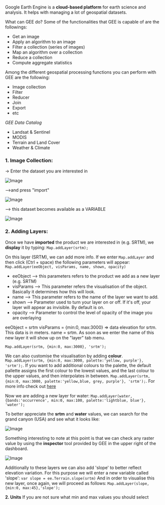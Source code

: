 
Google Earth Engine is a **cloud-based platform** for earth science and analysis. It helps with managing a lot of geospatial datasets.

What can GEE do? 
Some of the functionalities that GEE is capable of are the followings:
- Get an image
- Apply an algorithm to an image
- Filter a collection (series of images)
- Map an algorithm over a collection
- Reduce a collection
- Compute aggregate statistics

Among the different geospatial processing functions you can perform with GEE are the following:
- Image collection
- Filter
- Reducer
- Join
- Export
- etc

*GEE Data Catalog*
- Landsat & Sentinel
- MODIS
- Terrain and Land Cover
- Weather & Climate

### 1. Image Collection:

-> Enter the dataset you are interested in

![Image](https://i.ibb.co/p1Xp4MD/Captura-2.jpg)

-->and press "import"

![Image](https://i.ibb.co/H7my9jW/Captura-3.jpg)

--> this dataset becomes available as a VARIABLE

![Image](https://i.ibb.co/g48NprM/Captura-4.jpg)

### 2. Adding Layers:

Once we have **imported** the product we are interested in (e.g. SRTM), we **display** it by typing:
`Map.addLayer(srtm);`

On this layer (SRTM), we can add more info. If we enter `Map.addLayer` and then click (Ctrl + space) the following parameters will appear:
`Map.addLayer(eeObject, visParams, name, shown, opacity)`

- eeObject --> this parameters refers to the product we add as a new layer (e.g. SRTM)
- visParams --> This parameter refers the visualisation of the object. Basically it determines how this will look. 
- name --> This parameter refers to the name of the layer we want to add.  
- shown --> Parameter used to turn your layer on or off. If it's off, your layer will appear as invisible. By default is on.
- opacity --> Parameter to control the level of opacity of the image you are overlaying

eeObject = srtm
visParams = {min:0, max:3000} => data elevation for srtm. This data is in meters. 
name = srtm. As soon as we enter the name of this new layer it will show up on the "layer" tab menu.

`Map.addLayer(srtm, {min:0, max:3000}, 'srtm');`

We can also customise the visualisation by adding **colour**.
`Map.addLayer(srtm, {min:0, max:3000, palette:'yellow, purple'}, 'srtm');`. If you want to add additional colours to the palette, the default pallette assigns the first colour to the lowest values, and the last colour to the upper values, and then interpolates in between.
`Map.addLayer(srtm, {min:0, max:3000, palette:'yellow,blue, grey, purple'}, 'srtm');`. For more info check out [here](https://developers.google.com/earth-engine/guides/image_visualization)

Now we are adding a new layer for water:
`Map.addLayer(water, {bands:'occurrence', min:0, max:100, palette:'lightblue, blue'}, 'water');`

To better appreciate the **srtm** and **water** values, we can search for the grand canyon (USA) and see what it looks like:

![Image](https://i.ibb.co/sKwpcqw/Captura-5.jpg)

Something interesting to note at this point is that we can check any raster value by using the **inspector** tool provided by GEE in the upper right of the dashboard.

![Image](https://i.ibb.co/tx1Sxk3/Captura-6.jpg)

Additionally to these layers we can also add 'slope' to better reflect elevation variation. For this purpose we will enter a new variable called 'slope':
`var slope = ee.Terrain.slope(srtm)`
And in order to visualise this new layer, once again, we will proceed as follows:
`Map.addLayer(slope, {min:0, max:45},'slope');`

**2. Units**
If you are not sure what min and max values you should select 
